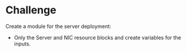 # Challenge

Create a module for the server deployment:
- Only the Server and NIC resource blocks and create variables for the inputs.